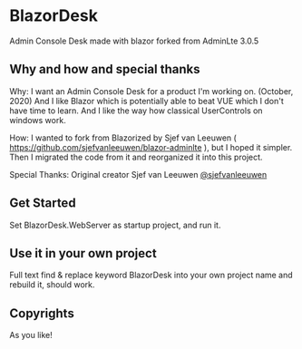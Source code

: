 # BlazorDesk

Admin Console Desk made with blazor forked from AdminLte 3.0.5

## Why and how and special thanks

Why:
I want an Admin Console Desk for a product I'm working on. (October, 2020)
And I like Blazor which is potentially able to beat VUE which I don't have time to learn.
And I like the way how classical UserControls on windows work.

How:
I wanted to fork from Blazorized by Sjef van Leeuwen ( https://github.com/sjefvanleeuwen/blazor-adminlte ),
but I hoped it simpler.
Then I migrated the code from it and reorganized it into this project.

Special Thanks:
Original creator Sjef van Leeuwen [@sjefvanleeuwen](https://github.com/sjefvanleeuwen)

## Get Started

Set BlazorDesk.WebServer as startup project, and run it.

## Use it in your own project

Full text find & replace keyword BlazorDesk into your own project name and rebuild it, should work.

## Copyrights

As you like!
